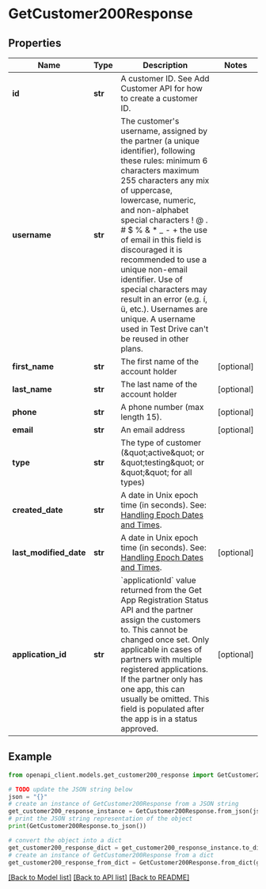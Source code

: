 # GetCustomer200Response


## Properties

Name | Type | Description | Notes
------------ | ------------- | ------------- | -------------
**id** | **str** | A customer ID. See Add Customer API for how to create a customer ID. | 
**username** | **str** | The customer&#39;s username, assigned by the partner (a unique identifier), following these rules: minimum 6 characters maximum 255 characters any mix of uppercase, lowercase, numeric, and non-alphabet special characters ! @ . # $ % &amp; * _ - + the use of email in this field is discouraged it is recommended to use a unique non-email identifier. Use of special characters may result in an error (e.g. í, ü, etc.). Usernames are unique. A username used in Test Drive can&#39;t be reused in other plans. | 
**first_name** | **str** | The first name of the account holder | [optional] 
**last_name** | **str** | The last name of the account holder | [optional] 
**phone** | **str** | A phone number (max length 15). | [optional] 
**email** | **str** | An email address | [optional] 
**type** | **str** | The type of customer (\&quot;active\&quot; or \&quot;testing\&quot; or \&quot;\&quot; for all types) | 
**created_date** | **str** | A date in Unix epoch time (in seconds). See: [Handling Epoch Dates and Times](https://developer.mastercard.com/open-banking-us/documentation/codes-and-formats/). | 
**last_modified_date** | **str** | A date in Unix epoch time (in seconds). See: [Handling Epoch Dates and Times](https://developer.mastercard.com/open-banking-us/documentation/codes-and-formats/). | [optional] 
**application_id** | **str** | &#x60;applicationId&#x60; value returned from the Get App Registration Status API and the partner assign the customers to. This cannot be changed once set. Only applicable in cases of partners with multiple registered applications. If the partner only has one app, this can usually be omitted. This field is populated after the app is in a status approved. | [optional] 

## Example

```python
from openapi_client.models.get_customer200_response import GetCustomer200Response

# TODO update the JSON string below
json = "{}"
# create an instance of GetCustomer200Response from a JSON string
get_customer200_response_instance = GetCustomer200Response.from_json(json)
# print the JSON string representation of the object
print(GetCustomer200Response.to_json())

# convert the object into a dict
get_customer200_response_dict = get_customer200_response_instance.to_dict()
# create an instance of GetCustomer200Response from a dict
get_customer200_response_from_dict = GetCustomer200Response.from_dict(get_customer200_response_dict)
```
[[Back to Model list]](../README.md#documentation-for-models) [[Back to API list]](../README.md#documentation-for-api-endpoints) [[Back to README]](../README.md)


